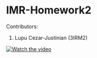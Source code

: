 # IMR-Homework2

Contributors:


1) Lupu Cezar-Justinian (3IRM2)

[![Watch the video](http://i3.ytimg.com/vi/3UXnsVXGI0c/maxresdefault.jpg)](https://www.youtube.com/watch?v=3UXnsVXGI0c)

